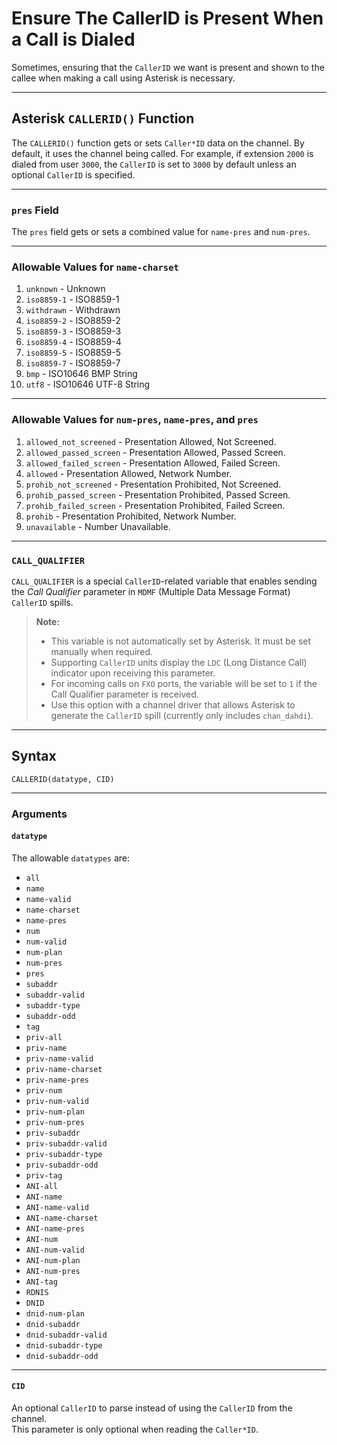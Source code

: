 
# Ensure The CallerID is Present When a Call is Dialed

Sometimes, ensuring that the `CallerID` we want is present and shown to the callee when making a call using Asterisk is necessary.

---

## Asterisk `CALLERID()` Function

The `CALLERID()` function gets or sets `Caller*ID` data on the channel. By default, it uses the channel being called. For example, if extension `2000` is dialed from user `3000`, the `CallerID` is set to `3000` by default unless an optional `CallerID` is specified.

---

### `pres` Field

The `pres` field gets or sets a combined value for `name-pres` and `num-pres`.

---

### Allowable Values for `name-charset`

1. `unknown` - Unknown  
2. `iso8859-1` - ISO8859-1  
3. `withdrawn` - Withdrawn  
4. `iso8859-2` - ISO8859-2  
5. `iso8859-3` - ISO8859-3  
6. `iso8859-4` - ISO8859-4  
7. `iso8859-5` - ISO8859-5  
8. `iso8859-7` - ISO8859-7  
9. `bmp` - ISO10646 BMP String  
10. `utf8` - ISO10646 UTF-8 String  

---

### Allowable Values for `num-pres`, `name-pres`, and `pres`

1. `allowed_not_screened` - Presentation Allowed, Not Screened.  
2. `allowed_passed_screen` - Presentation Allowed, Passed Screen.  
3. `allowed_failed_screen` - Presentation Allowed, Failed Screen.  
4. `allowed` - Presentation Allowed, Network Number.  
5. `prohib_not_screened` - Presentation Prohibited, Not Screened.  
6. `prohib_passed_screen` - Presentation Prohibited, Passed Screen.  
7. `prohib_failed_screen` - Presentation Prohibited, Failed Screen.  
8. `prohib` - Presentation Prohibited, Network Number.  
9. `unavailable` - Number Unavailable.  

---

### `CALL_QUALIFIER`

`CALL_QUALIFIER` is a special `CallerID`-related variable that enables sending the *Call Qualifier* parameter in `MDMF` (Multiple Data Message Format) `CallerID` spills.

> **Note:**  
> - This variable is not automatically set by Asterisk. It must be set manually when required.  
> - Supporting `CallerID` units display the `LDC` (Long Distance Call) indicator upon receiving this parameter.  
> - For incoming calls on `FXO` ports, the variable will be set to `1` if the Call Qualifier parameter is received.  
> - Use this option with a channel driver that allows Asterisk to generate the `CallerID` spill (currently only includes `chan_dahdi`).

---

## Syntax

```plaintext
CALLERID(datatype, CID)
```

---

### Arguments

#### `datatype`

The allowable `datatypes` are:  

- `all`  
- `name`  
- `name-valid`  
- `name-charset`  
- `name-pres`  
- `num`  
- `num-valid`  
- `num-plan`  
- `num-pres`  
- `pres`  
- `subaddr`  
- `subaddr-valid`  
- `subaddr-type`  
- `subaddr-odd`  
- `tag`  
- `priv-all`  
- `priv-name`  
- `priv-name-valid`  
- `priv-name-charset`  
- `priv-name-pres`  
- `priv-num`  
- `priv-num-valid`  
- `priv-num-plan`  
- `priv-num-pres`  
- `priv-subaddr`  
- `priv-subaddr-valid`  
- `priv-subaddr-type`  
- `priv-subaddr-odd`  
- `priv-tag`  
- `ANI-all`  
- `ANI-name`  
- `ANI-name-valid`  
- `ANI-name-charset`  
- `ANI-name-pres`  
- `ANI-num`  
- `ANI-num-valid`  
- `ANI-num-plan`  
- `ANI-num-pres`  
- `ANI-tag`  
- `RDNIS`  
- `DNID`  
- `dnid-num-plan`  
- `dnid-subaddr`  
- `dnid-subaddr-valid`  
- `dnid-subaddr-type`  
- `dnid-subaddr-odd`  

---

#### `CID`

An optional `CallerID` to parse instead of using the `CallerID` from the channel.  
This parameter is only optional when reading the `Caller*ID`.  
```
